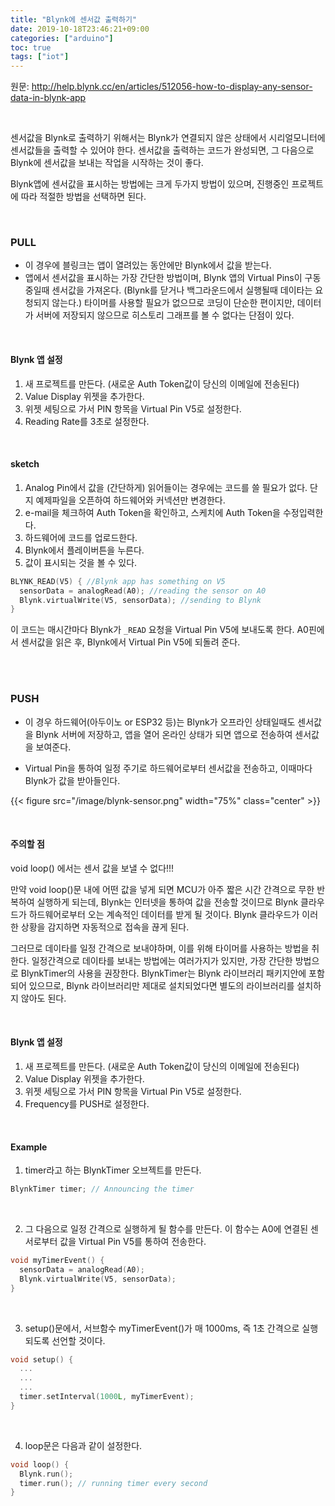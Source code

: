```yaml
---
title: "Blynk에 센서값 출력하기"
date: 2019-10-18T23:46:21+09:00
categories: ["arduino"]
toc: true
tags: ["iot"]
---
```


원문: http://help.blynk.cc/en/articles/512056-how-to-display-any-sensor-data-in-blynk-app

<br>

센서값을 Blynk로 출력하기 위해서는 Blynk가 연결되지 않은 상태에서 시리얼모니터에 센서값들을 출력할 수 있어야 한다. ​센서값을 출력하는 코드가 완성되면, 그 다음으로 Blynk에 센서값을 보내는 작업을 시작하는 것이 좋다.

Blynk앱에 센서값을 표시하는 방법에는 크게 두가지 방법이 있으며, 진행중인 프로젝트에 따라 적절한 방법을 선택하면 된다.

<br>

### PULL

*   이 경우에 블링크는 앱이 열려있는 동안에만 Blynk에서 값을 받는다.
*   앱에서 센서값을 표시하는 가장 간단한 방법이며, Blynk 앱의 Virtual Pins이 구동중일때 센서값을 가져온다. (Blynk를 닫거나 백그라운드에서 실행될때 데이타는 요청되지 않는다.) 타이머를 사용할 필요가 없으므로 코딩이 단순한 편이지만, 데이터가 서버에 저장되지 않으므로 히스토리 그래프를 볼 수 없다는 단점이 있다.

<br>

#### Blynk 앱 설정

1.  새 프로젝트를 만든다. (새로운 Auth Token값이 당신의 이메일에 전송된다)
2.  Value Display 위젯을 추가한다.
3.  위젯 세팅으로 가서 PIN 항목을 Virtual Pin V5로 설정한다.
4.  Reading Rate를 3초로 설정한다.

<br>

#### sketch

1.  Analog Pin에서 값을 (간단하게) 읽어들이는 경우에는 코드를 쓸 필요가 없다. 단지 예제파일을 오픈하여 하드웨어와 커넥션만 변경한다.
2.  e-mail을 체크하여 Auth Token을 확인하고, 스케치에 Auth Token을 수정입력한다.
3.  하드웨어에 코드를 업로드한다.
4.  Blynk에서 플레이버튼을 누른다.
5.  값이 표시되는 것을 볼 수 있다.


```C
BLYNK_READ(V5) { //Blynk app has something on V5
  sensorData = analogRead(A0); //reading the sensor on A0
  Blynk.virtualWrite(V5, sensorData); //sending to Blynk
}
```


이 코드는 매시간마다 Blynk가 `_READ` 요청을 Virtual Pin V5에 보내도록 한다. A0핀에서 센서값을 읽은 후, Blynk에서 Virtual Pin V5에 되돌려 준다.

<br>

<br>

### PUSH

* 이 경우 하드웨어(아두이노 or ESP32 등)는 Blynk가 오프라인 상태일때도 센서값을 Blynk 서버에 저장하고, 앱을 열어 온라인 상태가 되면 앱으로 전송하여 센서값을 보여준다.

* Virtual Pin을 통하여 일정 주기로 하드웨어로부터 센서값을 전송하고, 이때마다 Blynk가 값을 받아들인다.

{{< figure src="/image/blynk-sensor.png" width="75%" class="center" >}}

<br>

#### 주의할 점

void loop() 에서는 센서 값을 보낼 수 없다!!!

만약 void loop()문 내에 어떤 값을 넣게 되면 MCU가 아주 짧은 시간 간격으로 무한 반복하여 실행하게 되는데, Blynk는 인터넷을 통하여 값을 전송할 것이므로 Blynk 클라우드가 하드웨어로부터 오는 계속적인 데이터를 받게 될 것이다. Blynk 클라우드가 이러한 상황을 감지하면 자동적으로 접속을 끊게 된다.

그러므로 데이타를 일정 간격으로 보내야하며, 이를 위해 타이머를 사용하는 방법을 취한다. 일정간격으로 데이타를 보내는 방법에는 여러가지가 있지만, 가장 간단한 방법으로 BlynkTimer의 사용을 권장한다. BlynkTimer는 Blynk 라이브러리 패키지안에 포함되어 있으므로, Blynk 라이브러리만 제대로 설치되었다면 별도의 라이브러리를 설치하지 않아도 된다.

<br>

#### Blynk 앱 설정

1.  새 프로젝트를 만든다. (새로운 Auth Token값이 당신의 이메일에 전송된다)
2.  Value Display 위젯을 추가한다.
3.  위젯 세팅으로 가서 PIN 항목을 Virtual Pin V5로 설정한다.
4.  Frequency를 PUSH로 설정한다.

<br>

#### Example
1. timer라고 하는 BlynkTimer 오브젝트를 만든다.
```C
BlynkTimer timer; // Announcing the timer
```

<br>


2. 그 다음으로 일정 간격으로 실행하게 될 함수를 만든다. 이 함수는 A0에 연결된 센서로부터 값을 Virtual Pin V5를 통하여 전송한다.
```C
void myTimerEvent() {
  sensorData = analogRead(A0);
  Blynk.virtualWrite(V5, sensorData);
}
```

<br>


3. setup()문에서, 서브함수 myTimerEvent()가 매 1000ms, 즉 1초 간격으로 실행되도록 선언할 것이다.
```C
void setup() {
  ...
  ...
  ...
  timer.setInterval(1000L, myTimerEvent);
}
```

<br>


4. loop문은 다음과 같이 설정한다.
```C
void loop() {
  Blynk.run();
  timer.run(); // running timer every second
}
```